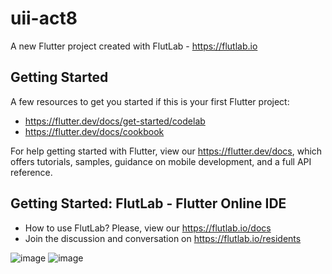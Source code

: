 # uii-act8

A new Flutter project created with FlutLab - https://flutlab.io

## Getting Started

A few resources to get you started if this is your first Flutter project:

- https://flutter.dev/docs/get-started/codelab
- https://flutter.dev/docs/cookbook

For help getting started with Flutter, view our
https://flutter.dev/docs, which offers tutorials,
samples, guidance on mobile development, and a full API reference.

## Getting Started: FlutLab - Flutter Online IDE

- How to use FlutLab? Please, view our https://flutlab.io/docs
- Join the discussion and conversation on https://flutlab.io/residents

![image](https://github.com/JAcevedoCastro/UII-ACT8-TabBar/assets/144373213/07be2014-a7ea-4905-b2ff-b957f775c108)
![image](https://github.com/JAcevedoCastro/UII-ACT8-TabBar/assets/144373213/fb300a14-b79a-42c6-bb1f-95c5246e298d)

